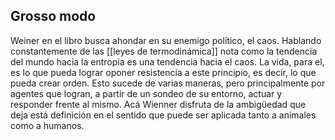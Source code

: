 
## Grosso modo

Weiner en el libro busca ahondar en su enemigo político, el caos. Hablando constantemente de las [[leyes de termodinámica]] nota como la tendencia del mundo hacia la entropía es una tendencia hacia el caos. La vida, para el, es lo que pueda lograr oponer resistencia a este principio, es decir, lo que pueda crear orden. Esto sucede de varias maneras, pero principalmente por agentes que logran, a partir de un sondeo de su entorno, actuar y responder frente al mismo. Acá Wienner disfruta de la ambigüedad que deja está definición en el sentido que puede ser aplicada tanto a animales como a humanos.
